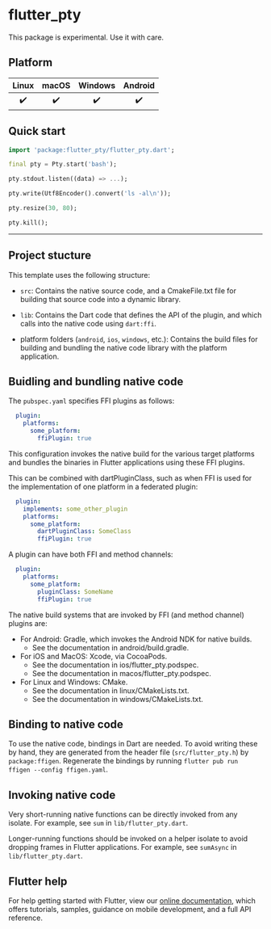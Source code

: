 # flutter_pty

This package is experimental. Use it with care.

## Platform


| Linux | macOS | Windows | Android |
| :---: | :---: | :-----: | :-----: |
|   ✔️   |   ✔️   |   ✔️   |    ✔️    |

## Quick start

```dart
import 'package:flutter_pty/flutter_pty.dart';

final pty = Pty.start('bash');

pty.stdout.listen((data) => ...);

pty.write(Utf8Encoder().convert('ls -al\n'));

pty.resize(30, 80);

pty.kill();
```

---

## Project stucture

This template uses the following structure:

* `src`: Contains the native source code, and a CmakeFile.txt file for building
  that source code into a dynamic library.

* `lib`: Contains the Dart code that defines the API of the plugin, and which
  calls into the native code using `dart:ffi`.

* platform folders (`android`, `ios`, `windows`, etc.): Contains the build files
  for building and bundling the native code library with the platform application.

## Buidling and bundling native code

The `pubspec.yaml` specifies FFI plugins as follows:

```yaml
  plugin:
    platforms:
      some_platform:
        ffiPlugin: true
```

This configuration invokes the native build for the various target platforms
and bundles the binaries in Flutter applications using these FFI plugins.

This can be combined with dartPluginClass, such as when FFI is used for the
implementation of one platform in a federated plugin:

```yaml
  plugin:
    implements: some_other_plugin
    platforms:
      some_platform:
        dartPluginClass: SomeClass
        ffiPlugin: true
```

A plugin can have both FFI and method channels:

```yaml
  plugin:
    platforms:
      some_platform:
        pluginClass: SomeName
        ffiPlugin: true
```

The native build systems that are invoked by FFI (and method channel) plugins are:

* For Android: Gradle, which invokes the Android NDK for native builds.
  * See the documentation in android/build.gradle.
* For iOS and MacOS: Xcode, via CocoaPods.
  * See the documentation in ios/flutter_pty.podspec.
  * See the documentation in macos/flutter_pty.podspec.
* For Linux and Windows: CMake.
  * See the documentation in linux/CMakeLists.txt.
  * See the documentation in windows/CMakeLists.txt.

## Binding to native code

To use the native code, bindings in Dart are needed.
To avoid writing these by hand, they are generated from the header file
(`src/flutter_pty.h`) by `package:ffigen`.
Regenerate the bindings by running `flutter pub run ffigen --config ffigen.yaml`.

## Invoking native code

Very short-running native functions can be directly invoked from any isolate.
For example, see `sum` in `lib/flutter_pty.dart`.

Longer-running functions should be invoked on a helper isolate to avoid
dropping frames in Flutter applications.
For example, see `sumAsync` in `lib/flutter_pty.dart`.

## Flutter help

For help getting started with Flutter, view our
[online documentation](https://flutter.dev/docs), which offers tutorials,
samples, guidance on mobile development, and a full API reference.

